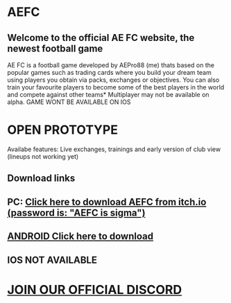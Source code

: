 # AEFC
## Welcome to the official AE FC website, the newest football game
AE FC is a football game developed by AEPro88 (me) thats based on the popular games such as trading cards where you build your dream team using players you obtain via packs, exchanges or objectives.
You can also train your favourite players to become some of the best players in the world and compete against other teams*
Multiplayer may not be available on alpha.
GAME WONT BE AVAILABLE ON IOS

# OPEN PROTOTYPE
Availabe features: Live exchanges, trainings and early version of club view (lineups not working yet)
## Download links
## PC: <a href="https://aepro88.itch.io/aefc"> Click here to download AEFC from itch.io (password is: "AEFC is sigma")
## ANDROID <a href="https://aepro88.github.io/AEFC/Releases/Prototypes/AEFC%20Android%20Beta.apk"> Click here to download </a>
## IOS NOT AVAILABLE

# <a href="https://discord.gg/bknUABM3FK"> JOIN OUR OFFICIAL DISCORD </a>

